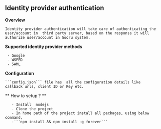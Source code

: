 Identity provider authentication
--------------------------------

**Overview**

    Identity provider authentication will take care of authenticating the user/account in  third party server, based on the response it will authorize user/account in Gooru system.

**Supported identity provider methods**

     - Google
     - WSFED
     - SAML

**Configuration**

    ```config.json``` file has  all the configuration details like callback urls, client ID or Key etc.

** How to setup ?  **

       - Install  nodejs
       - Clone the project
       - In home path of the project install all packages, using below command,
       -```npm install && npm install -g forever```






